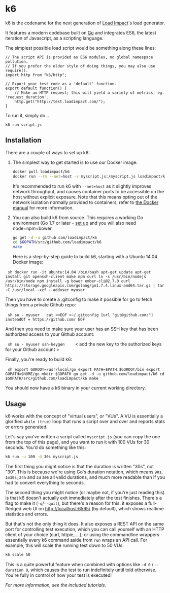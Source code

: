 k6
=========

k6 is the codename for the next generation of [Load Impact](https://loadimpact.com/)'s load generator.

It features a modern codebase built on [Go](https://golang.org/) and integrates ES6, the latest iteration of Javascript, as a scripting language.

The simplest possible load script would be something along these lines:

```es6
// The script API is provided as ES6 modules, no global namespace pollution.
// If you prefer the older style of doing things, you may also use require().
import http from "k6/http";

// Export your test code as a 'default' function.
export default function() {
	// Make an HTTP request; this will yield a variety of metrics, eg. 'request_duration'.
	http.get("http://test.loadimpact.com/");
}
```

To run it, simply do...

```
k6 run script.js
```

Installation
------------

There are a couple of ways to set up k6:

1. The simplest way to get started is to use our Docker image:

   ```sh
   docker pull loadimpact/k6
   docker run --rm --net=host -v myscript.js:/myscript.js loadimpact/k6 run /myscript.js
   ```

   It's recommended to run k6 with `--net=host` as it slightly improves network throughput, and causes container ports to be accessible on the host without explicit exposure. Note that this means opting out of the network isolation normally provided to containers, refer to [the Docker manual](https://docs.docker.com/v1.8/articles/networking/#how-docker-networks-a-container) for more information.

2. You can also build k6 from source. This requires a working Go environment (Go 1.7 or later - [set up](https://golang.org/doc/install) and you will also need node+npm+bower

   ```sh
   go get -d -u github.com/loadimpact/k6
   cd $GOPATH/src/github.com/loadimpact/k6
   make
   ```
   
   Here is a step-by-step guide to build k6, starting with a Ubuntu 14.04 Docker image:
   
   ```sh
   docker run -it ubuntu:14.04 /bin/bash
   apt-get update
   apt-get install git openssh-client make npm curl
   ln -s /usr/bin/nodejs /usr/bin/node
   npm install -g bower ember-cli@2.7.0
   curl https://storage.googleapis.com/golang/go1.7.4.linux-amd64.tar.gz | tar -C /usr/local -xzf -
   adduser myuser
   ```
   
   Then you have to create a .gitconfig to make it possible for go to fetch things from a private Github repo:
   
   ```sh
   su - myuser
   cat <<EOF >~/.gitconfig
   [url "git@github.com:"]
           insteadOf = https://github.com/
   EOF
   ```
   
   And then you need to make sure your user has an SSH key that has been authorized access to your Github account:
   
   ```sh
   su - myuser
   ssh-keygen
   ```
  
   < add the new key to the authorized keys for your Github account >
   
   Finally, you're ready to build k6:
   
   ```sh
   export GOROOT=/usr/local/go
   export PATH=$PATH:$GOROOT/bin
   export GOPATH=$HOME/go
   mkdir $GOPATH
   go get -d -u github.com/loadimpact/k6
   cd $GOPATH/src/github.com/loadimpact/k6
   make
   ```
   
   You should now have a k6 binary in your current working directory.
   
   
Usage
-----

k6 works with the concept of "virtual users", or "VUs". A VU is essentially a glorified `while (true)` loop that runs a script over and over and reports stats or errors generated.

Let's say you've written a script called `myscript.js` (you can copy the one from the top of this page), and you want to run it with 100 VUs for 30 seconds. You'd do something like this:

```sh
k6 run -u 100 -d 30s myscript.js
```

The first thing you might notice is that the duration is written "30s", not "30". This is because we're using Go's duration notation, which means `90s`, `1m30s`, `24h` and `2d` are all valid durations, and much more readable than if you had to convert everything to seconds.

The second thing you might notice (or maybe not, if you're just reading this) is that k6 doesn't actually exit immediately after the test finishes. There's a flag to make it (`-q`/`--quit`), but there's a reason for this: it exposes a full-fledged web UI on [http://localhost:6565/](http://localhost:6565/) (by default), which shows realtime statistics and errors.

But that's not the only thing it does. It also exposes a REST API on the same port for controlling test execution, which you can call yourself with an HTTP client of your choice (curl, httpie, ...), or using the commandline wrappers - essentially every k6 command aside from `run` wraps an API call. For example, this will scale the running test down to 50 VUs:

```sh
k6 scale 50
```

This is a quite powerful feature when combined with options like `-d 0` / `--duration 0`, which causes the test to run indefinitely until told otherwise. You're fully in control of how your test is executed!

*For more information, see the included tutorials.*
